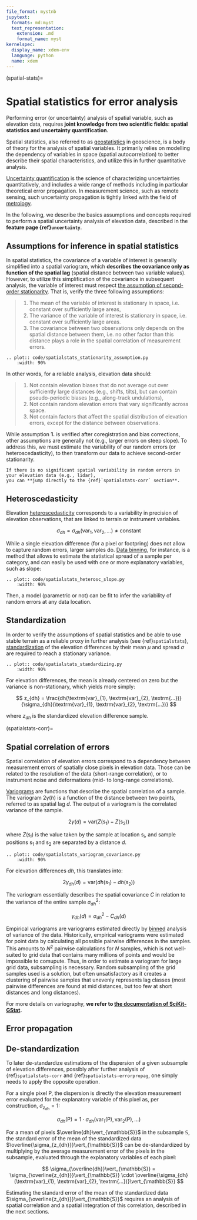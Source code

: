 ```yaml
---
file_format: mystnb
jupytext:
  formats: md:myst
  text_representation:
    extension: .md
    format_name: myst
kernelspec:
  display_name: xdem-env
  language: python
  name: xdem
---
```

(spatial-stats)=

# Spatial statistics for error analysis

Performing error (or uncertainty) analysis of spatial variable, such as elevation data, requires **joint knowledge from
two scientific fields: spatial statistics and uncertainty quantification.**

Spatial statistics, also referred to as [geostatistics](https://en.wikipedia.org/wiki/Geostatistics) in geoscience,
is a body of theory for the analysis of spatial variables. It primarily relies on modelling the dependency of
variables in space (spatial autocorrelation) to better describe their spatial characteristics, and
utilize this in further quantitative analysis.

[Uncertainty quantification](https://en.wikipedia.org/wiki/Uncertainty_quantification) is the science of characterizing
uncertainties quantitatively, and includes a wide range of methods including in particular theoretical error propagation.
In measurement science, such as remote sensing, such uncertainty propagation is tightly linked with the field
of [metrology](https://en.wikipedia.org/wiki/Metrology).

In the following, we describe the basics assumptions and concepts required to perform a spatial uncertainty analysis of
elevation data, described in the **feature page {ref}`uncertainty`**.

## Assumptions for inference in spatial statistics

In spatial statistics, the covariance of a variable of interest is generally simplified into a spatial variogram, which
**describes the covariance only as function of the spatial lag** (spatial distance between two variable values).
However, to utilize this simplification of the covariance in subsequent analysis, the variable of interest must
respect [the assumption of second-order stationarity](https://www.aspexit.com/en/fundamental-assumptions-of-the-variogram-second-order-stationarity-intrinsic-stationarity-what-is-this-all-about/).
That is, verify the three following assumptions:

> 1. The mean of the variable of interest is stationary in space, i.e. constant over sufficiently large areas,
> 2. The variance of the variable of interest is stationary in space, i.e. constant over sufficiently large areas.
> 3. The covariance between two observations only depends on the spatial distance between them, i.e. no other factor than this distance plays a role in the spatial correlation of measurement errors.

```{eval-rst}
.. plot:: code/spatialstats_stationarity_assumption.py
    :width: 90%
```

In other words, for a reliable analysis, elevation data should:

> 1. Not contain elevation biases that do not average out over sufficiently large distances (e.g., shifts, tilts), but can contain pseudo-periodic biases (e.g., along-track undulations),
> 2. Not contain random elevation errors that vary significantly across space.
> 3. Not contain factors that affect the spatial distribution of elevation errors, except for the distance between observations.

While assumption **1.** is verified after coregistration and bias corrections, other assumptions are generally not
(e.g., larger errors on steep slope). To address this, we must estimate the variability of our random errors
(or heteroscedasticity), to then transform our data to achieve second-order stationarity.

```{note}
If there is no significant spatial variability in random errors in your elevation data (e.g., lidar),
you can **jump directly to the {ref}`spatialstats-corr` section**.
```

## Heteroscedasticity

Elevation [heteroscedasticity](https://en.wikipedia.org/wiki/Heteroscedasticity) corresponds to a variability in
precision of elevation observations, that are linked to terrain or instrument variables.

$$
\sigma_{dh} = \sigma_{dh}(\textrm{var}_{1},\textrm{var}_{2}, \textrm{...}) \neq \textrm{constant}
$$

While a single elevation difference (for a pixel or footpring) does not allow to capture random errors, larger samples
do. [Data binning](https://en.wikipedia.org/wiki/Data_binning), for instance, is a method that allows to estimate the
statistical spread of a sample per category, and can easily be used with one or more explanatory variables,
such as slope:

```{eval-rst}
.. plot:: code/spatialstats_heterosc_slope.py
    :width: 90%
```

Then, a model (parametric or not) can be fit to infer the variability of random errors at any data location.

## Standardization

In order to verify the assumptions of spatial statistics and be able to use stable terrain as a reliable proxy in
further analysis (see {ref}`spatialstats`), [standardization](https://en.wikipedia.org/wiki/Standard_score)
of the elevation differences by their mean $\mu$ and spread $\sigma$ are required to reach a stationary variance.

```{eval-rst}
.. plot:: code/spatialstats_standardizing.py
    :width: 90%
```

For elevation differences, the mean is already centered on zero but the variance is non-stationary,
which yields more simply:

$$
z_{dh} = \frac{dh(\textrm{var}_{1}, \textrm{var}_{2}, \textrm{...})}{\sigma_{dh}(\textrm{var}_{1}, \textrm{var}_{2}, \textrm{...})}
$$

where $z_{dh}$ is the standardized elevation difference sample.

(spatialstats-corr)=

## Spatial correlation of errors

Spatial correlation of elevation errors correspond to a dependency between measurement errors of spatially
close pixels in elevation data. Those can be related to the resolution of the data (short-range correlation), or to
instrument noise and deformations (mid- to long-range correlations).

[Variograms](https://en.wikipedia.org/wiki/Variogram) are functions that describe the spatial correlation of a sample.
The variogram $2\gamma(h)$ is a function of the distance between two points, referred to as spatial lag $d$.
The output of a variogram is the correlated variance of the sample.

$$
2\gamma(d) = \textrm{var}\left(Z(\textrm{s}_{1}) - Z(\textrm{s}_{2})\right)
$$

where $Z(\textrm{s}_{i})$ is the value taken by the sample at location $\textrm{s}_{i}$, and sample positions
$\textrm{s}_{1}$ and $\textrm{s}_{2}$ are separated by a distance $d$.

```{eval-rst}
.. plot:: code/spatialstats_variogram_covariance.py
    :width: 90%
```

For elevation differences $dh$, this translates into:

$$
2\gamma_{dh}(d) = \textrm{var}\left(dh(\textrm{s}_{1}) - dh(\textrm{s}_{2})\right)
$$

The variogram essentially describes the spatial covariance $C$ in relation to the variance of the entire sample
$\sigma_{dh}^{2}$:

$$
\gamma_{dh}(d) = \sigma_{dh}^{2} - C_{dh}(d)
$$


Empirical variograms are variograms estimated directly by [binned](https://en.wikipedia.org/wiki/Data_binning) analysis
of variance of the data. Historically, empirical variograms were estimated for point data by calculating all possible
pairwise differences in the samples. This amounts to $N^2$ pairwise calculations for $N$ samples, which is
not well-suited to grid data that contains many millions of points and would be impossible to comupute. Thus, in order
to estimate a variogram for large grid data, subsampling is necessary.
Random subsampling of the grid samples used is a solution, but often unsatisfactory as it creates a clustering
of pairwise samples that unevenly represents lag classes (most pairwise differences are found at mid distances, but too
few at short distances and long distances).

For more details on variography, **we refer to [the documentation of SciKit-GStat](https://scikit-gstat.readthedocs.io/en/latest/userguide/userguide.html).**


## Error propagation







## De-standardization

To later de-standardize estimations of the dispersion of a given subsample of elevation differences,
possibly after further analysis of {ref}`spatialstats-corr` and {ref}`spatialstats-errorpropag`,
one simply needs to apply the opposite operation.

For a single pixel $\textrm{P}$, the dispersion is directly the elevation measurement error evaluated for the
explanatory variable of this pixel as, per construction, $\sigma_{z_{dh}} = 1$:

$$
\sigma_{dh}(\textrm{P}) = 1 \cdot \sigma_{dh}(\textrm{var}_{1}(\textrm{P}), \textrm{var}_{2}(\textrm{P}), \textrm{...})
$$

For a mean of pixels $\overline{dh}\vert_{\mathbb{S}}$ in the subsample $\mathbb{S}$, the standard error of the mean
of the standardized data $\overline{\sigma_{z_{dh}}}\vert_{\mathbb{S}}$ can be de-standardized by multiplying by the
average measurement error of the pixels in the subsample, evaluated through the explanatory variables of each pixel:

$$
\sigma_{\overline{dh}}\vert_{\mathbb{S}} = \sigma_{\overline{z_{dh}}}\vert_{\mathbb{S}} \cdot \overline{\sigma_{dh}(\textrm{var}_{1}, \textrm{var}_{2}, \textrm{...})}\vert_{\mathbb{S}}
$$

Estimating the standard error of the mean of the standardized data $\sigma_{\overline{z_{dh}}}\vert_{\mathbb{S}}$
requires an analysis of spatial correlation and a spatial integration of this correlation, described in the next sections.
